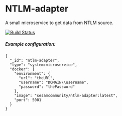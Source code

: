 # NTLM-adapter  

A small microservice to get data from NTLM source.


[![Build Status](https://travis-ci.org/sesam-community/sesam-ntlm-adapter.svg?branch=master)](https://travis-ci.org/sesam-community/sesam-ntlm-adapter)

##### Example configuration:

```
{
  "_id": "ntlm-adapter",
  "type": "system:microservice",
  "docker": {
    "environment": {
      "url": "theURl",
      "username": "DOMAIN\\username",
      "password": "thePassword"
    },
    "image": "sesamcommunity/ntlm-adapter:latest",
    "port": 5001
  }
}
```
